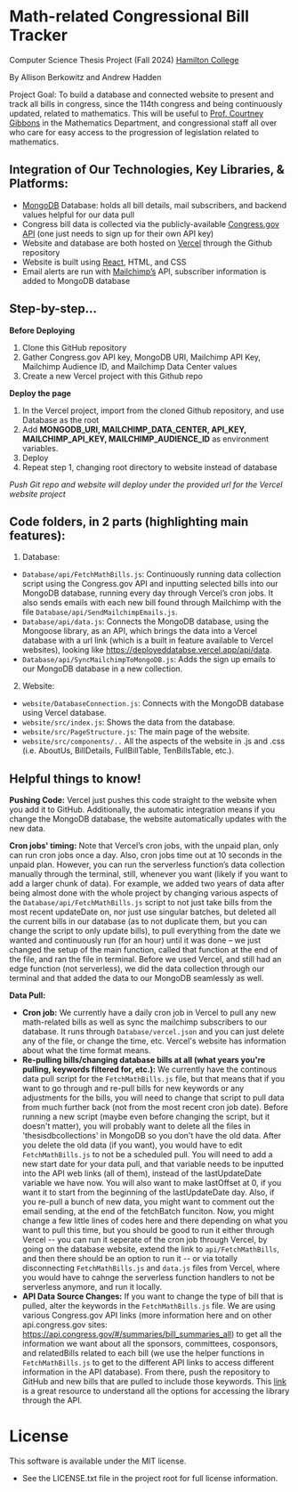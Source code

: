 # Math-related Congressional Bill Tracker

Computer Science Thesis Project (Fall 2024) [Hamilton College](https://www.hamilton.edu/)

By Allison Berkowitz and Andrew Hadden

Project Goal: To build a database and connected website to present and track all bills in congress, since the 114th congress and being continuously updated, related to mathematics. This will be useful to [Prof. Courtney Gibbons](https://crgibbons.github.io/) in the Mathematics Department, and congressional staff all over who care for easy access to the progression of legislation related to mathematics.

## Integration of Our Technologies, Key Libraries, & Platforms:
- [MongoDB](https://www.mongodb.com/products/platform/atlas-database) Database: holds all bill details, mail subscribers, and backend values helpful for our data pull
- Congress bill data is collected via the publicly-available [Congress.gov API](https://www.congress.gov/help/using-data-offsite) (one just needs to sign up for their own API key)
- Website and database are both hosted on [Vercel](https://vercel.com/docs) through the Github repository
- Website is built using [React](https://react.dev/), HTML, and CSS
- Email alerts are run with [Mailchimp’s](https://mailchimp.com/) API, subscriber information is added to MongoDB database

## Step-by-step…
**Before Deploying**
1. Clone this GitHub repository
2. Gather Congress.gov API key, MongoDB URI, Mailchimp API Key, Mailchimp Audience ID, and Mailchimp Data Center values
3. Create a new Vercel project with this Github repo

**Deploy the page**
1. In the Vercel project, import from the cloned Github repository, and use Database as the root
2. Add **MONGODB_URI, MAILCHIMP_DATA_CENTER, API_KEY, MAILCHIMP_API_KEY, MAILCHIMP_AUDIENCE_ID** as environment variables.
4. Deploy
5. Repeat step 1, changing root directory to website instead of database

*Push Git repo and website will deploy under the provided url for the Vercel website project*

## Code folders, in 2 parts (highlighting main features):
1. Database:
 * `Database/api/FetchMathBills.js`: Continuously running data collection script using the Congress.gov API and inputting selected bills into our MongoDB database, running every day through Vercel’s cron jobs. It also sends emails with each new bill found through Mailchimp with the file `Database/api/SendMailchimpEmails.js`.
 * `Database/api/data.js`: Connects the MongoDB database, using the Mongoose library, as an API, which brings the data into a Vercel database with a url link (which is a built in feature available to Vercel websites), looking like https://deployeddatabse.vercel.app/api/data.
 * `Database/api/SyncMailchimpToMongoDB.js`: Adds the sign up emails to our MongoDB database in a new collection.

2. Website:
 * `website/DatabaseConnection.js`: Connects with the MongoDB database using Vercel database.
 * `website/src/index.js`: Shows the data from the database.
 * `website/src/PageStructure.js`: The main page of the website.
 * `website/src/components/..` All the aspects of the website in .js and .css (i.e. AboutUs, BillDetails, FullBillTable, TenBillsTable, etc.).

## Helpful things to know!
**Pushing Code:** Vercel just pushes this code straight to the website when you add it to GitHub. Additionally, the automatic integration means if you change the MongoDB database, the website automatically updates with the new data.

**Cron jobs' timing:** Note that Vercel’s cron jobs, with the unpaid plan, only can run cron jobs once a day. Also, cron jobs time out at 10 seconds in the unpaid plan. However, you can run the serverless function’s data collection manually through the terminal, still, whenever you want (likely if you want to add a larger chunk of data). For example, we added two years of data after being almost done with the whole project by changing various aspects of the `Database/api/FetchMathBills.js` script to not just take bills from the most recent updateDate on, nor just use singular batches, but deleted all the current bills in our database (as to not duplicate them, but you can change the script to only update bills), to pull everything from the date we wanted and continuously run (for an hour) until it was done – we just changed the setup of the main function, called that function at the end of the file, and ran the file in terminal. Before we used Vercel, and still had an edge function (not serverless), we did the data collection through our terminal and that added the data to our MongoDB seamlessly as well.

**Data Pull:** 
* **Cron job:** We currently have a daily cron job in Vercel to pull any new math-related bills as well as sync the mailchimp subscribers to our database. It runs through `Database/vercel.json` and you can just delete any of the file, or change the time, etc. Vercel's website has information about what the time format means.
* **Re-pulling bills/changing database bills at all (what years you're pulling, keywords filtered for, etc.):** We currently have the continous data pull script for the `FetchMathBills.js` file, but that means that if you want to go through and re-pull bills for new keywords or any adjustments for the bills, you will need to change that script to pull data from much further back (not from the most recent cron job date). Before running a new script (maybe even before changing the script, but it doesn't matter), you will probably want to delete all the files in 'thesisdbcollections' in MongoDB so you don't have the old data. After you delete the old data (if you want), you would have to edit `FetchMathBills.js` to not be a scheduled pull. You will need to add a new start date for your data pull, and that variable needs to be inputted into the API web links (all of them), instead of the lastUpdateDate variable we have now. You will also want to make lastOffset at 0, if you want it to start from the beginning of the lastUpdateDate day. Also, if you re-pull a bunch of new data, you might want to comment out the email sending, at the end of the fetchBatch funciton. Now, you might change a few little lines of codes here and there depending on what you want to pull this time, but you should be good to run it either through Vercel -- you can run it seperate of the cron job through Vercel, by going on the database website, extend the link to `api/FetchMathBills`, and then there should be an option to run it -- or via totally disconnecting `FetchMathBills.js` and `data.js` files from Vercel, where you would have to cahnge the serverless function handlers to not be serverless anymore, and run it locally.
* **API Data Source Changes:** If you want to change the type of bill that is pulled, alter the keywords in the `FetchMathBills.js` file. We are using various Congress.gov API links (more information here and on other api.congress.gov sites: https://api.congress.gov/#/summaries/bill_summaries_all) to get all the information we want about all the sponsors, committees, cosponsors, and relatedBills related to each bill (we use the helper functions in `FetchMathBills.js` to get to the different API links to access different information in the API database). From there, push the repository to GitHub and new bills that are pulled to include those keywords. This [link](https://gpo.congress.gov/) is a great resource to understand all the options for accessing the library through the API.

# License
This software is available under the MIT license.
* See the LICENSE.txt file in the project root for full license information.
